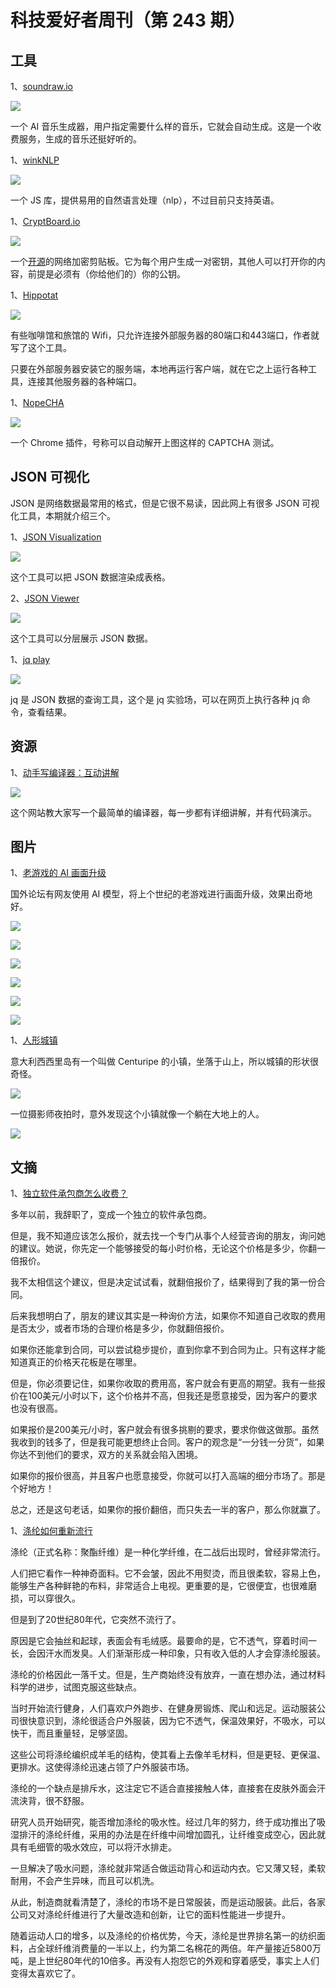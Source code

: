 # 科技爱好者周刊（第 243 期）

## 工具

1、[soundraw.io](https://soundraw.io/)

![](https://cdn.beekka.com/blogimg/asset/202211/bg2022112422.webp)

一个 AI 音乐生成器，用户指定需要什么样的音乐，它就会自动生成。这是一个收费服务，生成的音乐还挺好听的。

1、[winkNLP](https://winkjs.org/wink-nlp/)

![](https://cdn.beekka.com/blogimg/asset/202211/bg2022112502.webp)

一个 JS 库，提供易用的自然语言处理（nlp），不过目前只支持英语。

1、[CryptBoard.io](https://cryptboard.io/)

![](https://cdn.beekka.com/blogimg/asset/202211/bg2022112601.webp)

一个[开源](https://github.com/MihanEntalpo/cryptboard.io)的网络加密剪贴板。它为每个用户生成一对密钥，其他人可以打开你的内容，前提是必须有（你给他们的）你的公钥。

1、[Hippotat](https://www.chiark.greenend.org.uk/~ianmdlvl/hippotat/current/docs/)

![](https://cdn.beekka.com/blogimg/asset/202211/bg2022112604.webp)

有些咖啡馆和旅馆的 Wifi，只允许连接外部服务器的80端口和443端口，作者就写了这个工具。

只要在外部服务器安装它的服务端，本地再运行客户端，就在它之上运行各种工具，连接其他服务器的各种端口。

1、[NopeCHA](https://chrome.google.com/webstore/detail/nopecha-captcha-solver/dknlfmjaanfblgfdfebhijalfmhmjjjo)

![](https://cdn.beekka.com/blogimg/asset/202211/bg2022112802.webp)

一个 Chrome 插件，号称可以自动解开上图这样的 CAPTCHA 测试。

## JSON 可视化

JSON 是网络数据最常用的格式，但是它很不易读，因此网上有很多 JSON 可视化工具，本期就介绍三个。

1、[JSON Visualization](https://altearius.github.io/tools/json/index.html)

![](https://cdn.beekka.com/blogimg/asset/202211/bg2022112905.webp)

这个工具可以把 JSON 数据渲染成表格。

2、[JSON Viewer](https://jsonhero.io/)

![](https://cdn.beekka.com/blogimg/asset/202211/bg2022112906.webp)

这个工具可以分层展示 JSON 数据。

1、[jq play](https://jqplay.org/)

![](https://cdn.beekka.com/blogimg/asset/202211/bg2022112603.webp)

jq 是 JSON 数据的查询工具，这个是 jq 实验场，可以在网页上执行各种 jq 命令，查看结果。

## 资源

1、[动手写编译器：互动讲解](https://citw.dev/tutorial/create-your-own-compiler)

![](https://cdn.beekka.com/blogimg/asset/202211/bg2022112803.webp)

这个网站教大家写一个最简单的编译器，每一步都有详细讲解，并有代码演示。

## 图片

1、[老游戏的 AI 画面升级](https://sciprogramming.com/community/index.php?topic=2081.0)

国外论坛有网友使用 AI 模型，将上个世纪的老游戏进行画面升级，效果出奇地好。

![](https://cdn.beekka.com/blogimg/asset/202209/bg2022090601.webp)

![](https://cdn.beekka.com/blogimg/asset/202209/bg2022090602.webp)

![](https://cdn.beekka.com/blogimg/asset/202209/bg2022090603.webp)

![](https://cdn.beekka.com/blogimg/asset/202209/bg2022090604.webp)

![](https://cdn.beekka.com/blogimg/asset/202209/bg2022090605.webp)

![](https://cdn.beekka.com/blogimg/asset/202209/bg2022090606.webp)

1、[人形城镇](https://www.odditycentral.com/travel/centuripe-a-small-italian-town-shaped-like-a-person.html)

意大利西西里岛有一个叫做 Centuripe 的小镇，坐落于山上，所以城镇的形状很奇怪。

![](https://cdn.beekka.com/blogimg/asset/202201/bg2022011315.webp)

一位摄影师夜拍时，意外发现这个小镇就像一个躺在大地上的人。

![](https://cdn.beekka.com/blogimg/asset/202201/bg2022011317.webp)

## 文摘

1、[独立软件承包商怎么收费？](https://news.ycombinator.com/item?id=32701769)

多年以前，我辞职了，变成一个独立的软件承包商。

但是，我不知道应该怎么报价，就去找一个专门从事个人经营咨询的朋友，询问她的建议。她说，你先定一个能够接受的每小时价格，无论这个价格是多少，你翻一倍报价。

我不太相信这个建议，但是决定试试看，就翻倍报价了，结果得到了我的第一份合同。

后来我想明白了，朋友的建议其实是一种询价方法，如果你不知道自己收取的费用是否太少，或者市场的合理价格是多少，你就翻倍报价。

如果你还能拿到合同，可以尝试稳步提价，直到你拿不到合同为止。只有这样才能知道真正的价格天花板是在哪里。

但是，你必须要记住，如果你收取的费用高，客户就会有更高的期望。我有一些报价在100美元/小时以下，这个价格并不高，但我还是愿意接受，因为客户的要求也没有很高。

如果报价是200美元/小时，客户就会有很多挑剔的要求，要求你做这做那。虽然我收到的钱多了，但是我可能更想终止合同。客户的观念是“一分钱一分货”，如果你达不到他们的要求，双方的关系就会陷入困境。

如果你的报价很高，并且客户也愿意接受，你就可以打入高端的细分市场了。那是个好地方！

总之，还是这句老话，如果你的报价翻倍，而只失去一半的客户，那么你就赢了。

1、[涤纶如何重新流行](https://www.worksinprogress.co/issue/how-polyester-bounced-back/)

涤纶（正式名称：聚酯纤维）是一种化学纤维，在二战后出现时，曾经非常流行。

人们把它看作一种神奇面料。它不会皱，因此不用熨烫，而且很柔软，容易上色，能够生产各种鲜艳的布料，非常适合上电视。更重要的是，它很便宜，也很难磨损，可以穿很久。

但是到了20世纪80年代，它突然不流行了。

原因是它会抽丝和起球，表面会有毛绒感。最要命的是，它不透气，穿着时间一长，会因汗水而发臭。人们渐渐形成一种印象，只有收入低的人才会穿涤纶服装。

涤纶的价格因此一落千丈。但是，生产商始终没有放弃，一直在想办法，通过材料科学的进步，试图克服这些缺点。

当时开始流行健身，人们喜欢户外跑步、在健身房锻炼、爬山和远足。运动服装公司很快意识到，涤纶很适合户外服装，因为它不透气，保温效果好，不吸水，可以快干，而且重量轻，足够坚固。

这些公司将涤纶编织成羊毛的结构，使其看上去像羊毛材料，但是更轻、更保温、更排水。这使得涤纶迅速占领了户外服装市场。

涤纶的一个缺点是排斥水，这注定它不适合直接接触人体，直接套在皮肤外面会汗流浃背，很不舒服。

研究人员开始研究，能否增加涤纶的吸水性。经过几年的努力，终于成功推出了吸湿排汗的涤纶纤维，采用的办法是在纤维中间增加圆孔，让纤维变成空心，因此就具有毛细管的吸水效应，可以将汗水排走。

一旦解决了吸水问题，涤纶就非常适合做运动背心和运动内衣。它又薄又轻，柔软耐用，不会产生异味，而且可以机洗。

从此，制造商就看清楚了，涤纶的市场不是日常服装，而是运动服装。此后，各家公司又对涤纶纤维进行了大量改造和创新，让它的面料性能进一步提升。

随着运动人口的增多，以及涤纶的价格优势，今天，涤纶是世界排名第一的纺织面料，占全球纤维消费量的一半以上，约为第二名棉花的两倍。年产量接近5800万吨，是上世纪80年代的10倍多。再没有人抱怨它的外观和穿着感受，事实上人们变得太喜欢它了。
